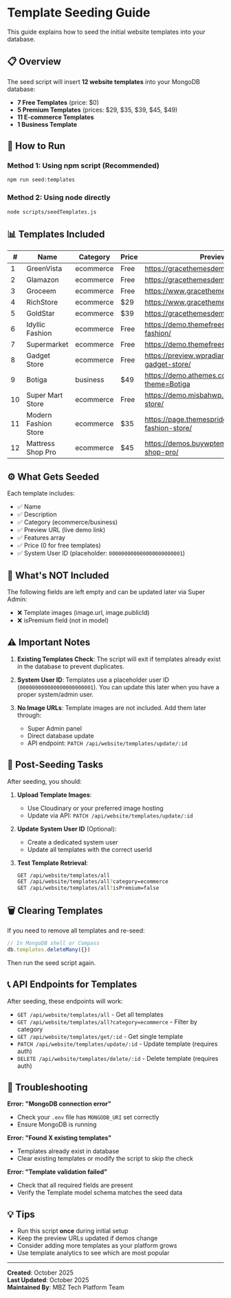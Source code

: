 # Template Seeding Guide

This guide explains how to seed the initial website templates into your database.

## 📋 Overview

The seed script will insert **12 website templates** into your MongoDB database:

- **7 Free Templates** (price: $0)
- **5 Premium Templates** (prices: $29, $35, $39, $45, $49)
- **11 E-commerce Templates**
- **1 Business Template**

## 🚀 How to Run

### Method 1: Using npm script (Recommended)

```bash
npm run seed:templates
```

### Method 2: Using node directly

```bash
node scripts/seedTemplates.js
```

## 📊 Templates Included

| # | Name | Category | Price | Preview URL |
|---|------|----------|-------|-------------|
| 1 | GreenVista | ecommerce | Free | https://gracethemesdemo.com/greenvista/ |
| 2 | Glamazon | ecommerce | Free | https://gracethemesdemo.com/glamazon/ |
| 3 | Groceem | ecommerce | Free | https://www.gracethemesdemo.com/groceem/ |
| 4 | RichStore | ecommerce | $29 | https://www.gracethemesdemo.com/richstore/ |
| 5 | GoldStar | ecommerce | $39 | https://gracethemesdemo.com/goldstar/ |
| 6 | Idyllic Fashion | ecommerce | Free | https://demo.themefreesia.com/idyllic-fashion/ |
| 7 | Supermarket | ecommerce | Free | https://demo.themefreesia.com/supermarket/ |
| 8 | Gadget Store | ecommerce | Free | https://preview.wpradiant.net/ecommerce-gadget-store/ |
| 9 | Botiga | business | $49 | https://demo.athemes.com/themes/?theme=Botiga |
| 10 | Super Mart Store | ecommerce | Free | https://demo.misbahwp.com/super-mart-store/ |
| 11 | Modern Fashion Store | ecommerce | $35 | https://page.themespride.com/modern-fashion-store/ |
| 12 | Mattress Shop Pro | ecommerce | $45 | https://demos.buywptemplates.com/mattress-shop-pro/ |

## ⚙️ What Gets Seeded

Each template includes:
- ✅ Name
- ✅ Description
- ✅ Category (ecommerce/business)
- ✅ Preview URL (live demo link)
- ✅ Features array
- ✅ Price (0 for free templates)
- ✅ System User ID (placeholder: `000000000000000000000001`)

## 📝 What's NOT Included

The following fields are left empty and can be updated later via Super Admin:
- ❌ Template images (image.url, image.publicId)
- ❌ isPremium field (not in model)

## ⚠️ Important Notes

1. **Existing Templates Check**: The script will exit if templates already exist in the database to prevent duplicates.

2. **System User ID**: Templates use a placeholder user ID (`000000000000000000000001`). You can update this later when you have a proper system/admin user.

3. **No Image URLs**: Template images are not included. Add them later through:
   - Super Admin panel
   - Direct database update
   - API endpoint: `PATCH /api/website/templates/update/:id`

## 🔧 Post-Seeding Tasks

After seeding, you should:

1. **Upload Template Images**: 
   - Use Cloudinary or your preferred image hosting
   - Update via API: `PATCH /api/website/templates/update/:id`

2. **Update System User ID** (Optional):
   - Create a dedicated system user
   - Update all templates with the correct userId

3. **Test Template Retrieval**:
   ```bash
   GET /api/website/templates/all
   GET /api/website/templates/all?category=ecommerce
   GET /api/website/templates/all?isPremium=false
   ```

## 🗑️ Clearing Templates

If you need to remove all templates and re-seed:

```javascript
// In MongoDB shell or Compass
db.templates.deleteMany({})
```

Then run the seed script again.

## 📞 API Endpoints for Templates

After seeding, these endpoints will work:

- `GET /api/website/templates/all` - Get all templates
- `GET /api/website/templates/all?category=ecommerce` - Filter by category
- `GET /api/website/templates/get/:id` - Get single template
- `PATCH /api/website/templates/update/:id` - Update template (requires auth)
- `DELETE /api/website/templates/delete/:id` - Delete template (requires auth)

## 🐛 Troubleshooting

**Error: "MongoDB connection error"**
- Check your `.env` file has `MONGODB_URI` set correctly
- Ensure MongoDB is running

**Error: "Found X existing templates"**
- Templates already exist in database
- Clear existing templates or modify the script to skip the check

**Error: "Template validation failed"**
- Check that all required fields are present
- Verify the Template model schema matches the seed data

## 💡 Tips

- Run this script **once** during initial setup
- Keep the preview URLs updated if demos change
- Consider adding more templates as your platform grows
- Use template analytics to see which are most popular

---

**Created**: October 2025  
**Last Updated**: October 2025  
**Maintained By**: MBZ Tech Platform Team

